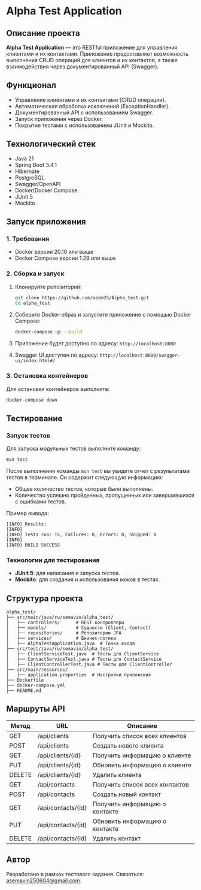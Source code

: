 # Alpha Test Application

## Описание проекта
**Alpha Test Application** — это RESTful приложение для управления клиентами и их контактами. Приложение предоставляет возможность выполнения CRUD операций для клиентов и их контактов, а также взаимодействия через документированный API (Swagger).

## Функционал
- Управление клиентами и их контактами (CRUD операции).
- Автоматическая обработка исключений (ExceptionHandler).
- Документированный API с использованием Swagger.
- Запуск приложения через Docker.
- Покрытие тестами с использованием JUnit и Mockito.

## Технологический стек
- Java 21
- Spring Boot 3.4.1
- Hibernate
- PostgreSQL
- Swagger/OpenAPI
- Docker/Docker Compose
- JUnit 5
- Mockito

## Запуск приложения

### 1. Требования
- Docker версии 20.10 или выше
- Docker Compose версии 1.29 или выше

### 2. Сборка и запуск

1. Клонируйте репозиторий:
   ```bash
   git clone https://github.com/asem25/Alpha_test.git
   cd alpha_test
   ```

2. Соберите Docker-образ и запустите приложение с помощью Docker Compose:
   ```bash
   docker-compose up --build
   ```

3. Приложение будет доступно по адресу: `http://localhost:8080`

4. Swagger UI доступен по адресу: `http://localhost:8080/swagger-ui/index.html#/`

### 3. Остановка контейнеров
Для остановки контейнеров выполните:
```bash
docker-compose down
```

## Тестирование

### Запуск тестов
Для запуска модульных тестов выполните команду:
```bash
mvn test
```

После выполнения команды `mvn test` вы увидите отчет с результатами тестов в терминале. Он содержит следующую информацию:
- Общее количество тестов, которые были выполнены.
- Количество успешно пройденных, пропущенных или завершившихся с ошибками тестов.

Пример вывода:
```
[INFO] Results:
[INFO]
[INFO] Tests run: 15, Failures: 0, Errors: 0, Skipped: 0
[INFO]
[INFO] BUILD SUCCESS
```

### Технологии для тестирования
- **JUnit 5**: для написания и запуска тестов.
- **Mockito**: для создания и использования моков в тестах.

## Структура проекта
```
alpha_test/
├── src/main/java/ru/semavin/alpha_test/
│   ├── controllers/      # REST контроллеры
│   ├── models/           # Сущности (Client, Contact)
│   ├── repositories/     # Репозитории JPA
│   ├── services/         # Бизнес-логика
│   ├── AlphaTestApplication.java  # Точка входа
├── src/test/java/ru/semavin/alpha_test/
│   ├── ClientServiceTest.java  # Тесты для ClientService
│   ├── ContactServiceTest.java # Тесты для ContactService
│   ├── ClientControllerTest.java # Тесты для ClientController
├── src/main/resources/
│   ├── application.properties  # Настройки приложения
├── Dockerfile
├── docker-compose.yml
├── README.md
```

## Маршруты API

| Метод | URL                  | Описание                          |
|-------|----------------------|-----------------------------------|
| GET   | /api/clients         | Получить список всех клиентов    |
| POST  | /api/clients         | Создать нового клиента           |
| GET   | /api/clients/{id}    | Получить информацию о клиенте    |
| PUT   | /api/clients/{id}    | Обновить информацию о клиенте    |
| DELETE| /api/clients/{id}    | Удалить клиента                  |
| GET   | /api/contacts        | Получить список всех контактов   |
| POST  | /api/contacts        | Создать новый контакт            |
| GET   | /api/contacts/{id}   | Получить информацию о контакте   |
| PUT   | /api/contacts/{id}   | Обновить информацию о контакте   |
| DELETE| /api/contacts/{id}   | Удалить контакт                  |


## Автор
Разработано в рамках тестового задания.
 Связаться: asemavin250604@gmail.com.
